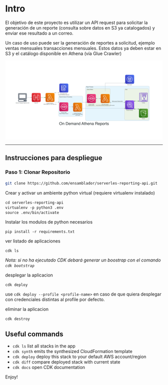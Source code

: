 # Intro

El objetivo de este proyecto es utilizar un API request para solicitar la generación de un reporte (consulta sobre datos en S3 ya catalogados) y enviar ese resultado a un correo. 

Un caso de uso puede ser la generación de reportes a solicitud, ejemplo ventas mensuales transacciones mensuales. Estos datos ya deben estar en S3 y el catálogo disponible en Athena (vía Glue Crawler)

!["diagrama"](on_demand_athena_reports.png)

---

## Instrucciones para despliegue

### Paso 1: Clonar Repositorio

```zsh 
git clone https://github.com/ensamblador/serverles-reporting-api.git
```

Crear y activar un ambiente python virtual
(requiere virtualenv instalado)
```
cd serverles-reporting-api
virtualenv -p python3 .env
source .env/bin/activate
```
Instalar los modulos de python necesarios

```
pip install -r requirements.txt
```

ver listado de aplicaciones

```
cdk ls
```

*Nota: si no ha ejecutado CDK debará generar un boostrap con el comando `cdk bootstrap`*

desplegar la aplicacion

```
cdk deploy
```

use `cdk deploy --profile <profile-name>` en caso de que quiera desplegar con credenciales distintas al profile por defecto.

eliminar la aplicacion

```
cdk destroy
```



## Useful commands

 * `cdk ls`          list all stacks in the app
 * `cdk synth`       emits the synthesized CloudFormation template
 * `cdk deploy`      deploy this stack to your default AWS account/region
 * `cdk diff`        compare deployed stack with current state
 * `cdk docs`        open CDK documentation

Enjoy!
